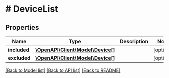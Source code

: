 # # DeviceList

## Properties

Name | Type | Description | Notes
------------ | ------------- | ------------- | -------------
**included** | [**\OpenAPI\Client\Model\Device[]**](Device.md) |  | [optional] 
**excluded** | [**\OpenAPI\Client\Model\Device[]**](Device.md) |  | [optional] 

[[Back to Model list]](../../README.md#documentation-for-models) [[Back to API list]](../../README.md#documentation-for-api-endpoints) [[Back to README]](../../README.md)


